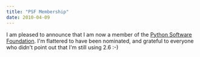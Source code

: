 ```yaml
---
title: "PSF Membership"
date: 2010-04-09
---
```

I am pleased to announce that I am now a member of the <a href="http://www.python.org/psf/">Python Software Foundation</a>. I'm flattered to have been nominated, and grateful to everyone who didn't point out that I'm still using 2.6 :-)
